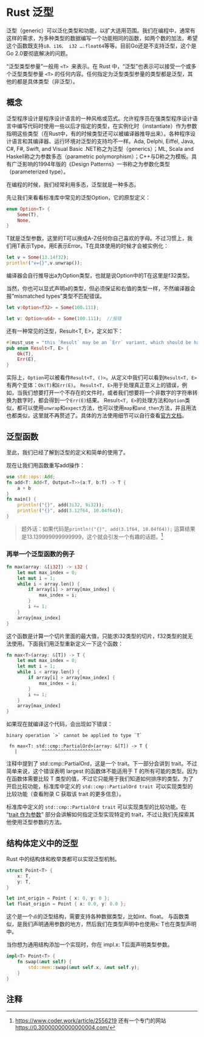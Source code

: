 # Rust 泛型

泛型（generic）可以泛化类型和功能，以扩大适用范围。我们在编程中，通常有这样的需求，为多种类型的数据编写一个功能相同的函数，如两个数的加法，希望这个函数既支持`i8、i16、 i32 ….float64`等等。目前Go还是不支持泛型，这个是Go 2.0要彻底解决的问题。

“泛型类型参量”一般用 `<T> `来表示。在 Rust 中，“泛型”也表示可以接受一个或多个泛型类型参量 `<T>` 的任何内容。任何指定为泛型类型参量的类型都是泛型，其他的都是具体类型（非泛型）。

## 概念
泛型程序设计是程序设计语言的一种风格或范式。允许程序员在强类型程序设计语言中编写代码时使用一些以后才指定的类型，在实例化时（instantiate）作为参数指明这些类型（在Rust中，有的时候类型还可以被编译器推导出来）。各种程序设计语言和其编译器、运行环境对泛型的支持均不一样。Ada, Delphi, Eiffel, Java, C#, F#, Swift, and Visual Basic .NET称之为泛型（generics）；ML, Scala and Haskell称之为参数多态（parametric polymorphism）；C++与D称之为模板。具有广泛影响的1994年版的《Design Patterns》一书称之为参数化类型（parameterized type）。

在编程的时候，我们经常利用多态，泛型就是一种多态。

先让我们来看看标准库中常见的泛型Option，它的原型定义：

```rust
enum Option<T> {
    Some(T),
    None,
}
```

T就是泛型参数，这里的T可以换成A-Z任何你自己喜欢的字母。不过习惯上，我们用T表示Type，用E表示Error。T在具体使用的时候才会被实例化：

```rust
let v = Some(13.14f32);
println!("v={}",v.unwrap());
```

编译器会自行推导出a为Option类型，也就是说Option中的T在这里是f32类型。

当然，你也可以显式声明a的类型，但必须保证和右值的类型一样，不然编译器会报”mismatched types”类型不匹配错误。

```rust
let v:Option<f32> = Some(100.111); 

let v: Option<u64> = Some(100.111);  //报错
```

还有一种常见的泛型，Result<T, E>，定义如下：
```rust
#[must_use = "this `Result` may be an `Err` variant, which should be handled"]
pub enum Result<T, E> {
    Ok(T),
    Err(E),
}
```

实际上，`Option`可以被看作`Result<T, ()>`。从定义中我们可以看到`Result<T, E>`有两个变体：`Ok(T)`和`Err(E)`。
`Result<T, E>`用于处理真正意义上的错误，例如，当我们想要打开一个不存在的文件时，或者我们想要将一个非数字的字符串转换为数字时，都会得到一个`Err(E)`结果。
Resul`t<T, E>`的处理方法和`Option`类似，都可以使用`unwrap`和`expect`方法，也可以使用`map`和`and_then`方法，并且用法也都类似，这里就不再赘述了。具体的方法使用细节可以自行查看[官方文档](https://doc.rust-lang.org/std/result/enum.Result.html)。

## 泛型函数

至此，我们已经了解到泛型的定义和简单的使用了。

现在让我们用函数重写add操作：

```rust
use std::ops::Add;
fn add<T: Add<T, Output=T>>(a:T, b:T) -> T {
    a + b
}
fn main() {
    println!("{}", add(3i32, 9i32));
    println!("{}", add(3.12f64, 10.04f64));
}
```

> 题外话：如果代码是`println!("{}", add(3.1f64, 10.04f64));` 运算结果是13.139999999999999，这个就会引发一个有趣的话题。[^1]

### 再举一个泛型函数的例子

```rust
fn max(array: &[i32]) -> i32 {
    let mut max_index = 0;
    let mut i = 1;
    while i < array.len() {
        if array[i] > array[max_index] {
            max_index = i;
        }
        i += 1;
    }
    array[max_index]
}

```
这个函数是计算一个切片里面的最大值，只能求i32类型的切片，f32类型的就无法使用。下面我们用泛型重新定义一下这个函数：

```rust
fn max<T>(array: &[T]) -> T {
    let mut max_index = 0;
    let mut i = 1;
    while i < array.len() {
        if array[i] > array[max_index] {
            max_index = i;
        }
        i += 1;
    }
    array[max_index]
}
```
如果现在就编译这个代码，会出现如下错误：
```shell
binary operation `>` cannot be applied to type `T`

 fn max<T: std::cmp::PartialOrd>(array: &[T]) -> T {
   |         ^^^^^^^^^^^^^^^^^^^^^^

```

注释中提到了 std::cmp::PartialOrd，这是一个 trait。下一部分会讲到 trait。不过简单来说，这个错误表明 largest 的函数体不能适用于 T 的所有可能的类型。因为在函数体需要比较 T 类型的值，不过它只能用于我们知道如何排序的类型。为了开启比较功能，标准库中定义的 `std::cmp::PartialOrd trait `可以实现类型的比较功能（查看附录 C 获取该 trait 的更多信息）。

标准库中定义的 `std::cmp::PartialOrd trait` 可以实现类型的比较功能。在 “[trait 作为参数](https://doc.rust-lang.org/book/ch10-02-traits.html#traits-as-parameters)” 部分会讲解如何指定泛型实现特定的 trait，不过让我们先探索其他使用泛型参数的方法。

## 结构体定义中的泛型
Rust 中的结构体和枚举类都可以实现泛型机制。

```rust
struct Point<T> {
    x: T,
    y: T,
}

let int_origin = Point { x: 0, y: 0 };
let float_origin = Point { x: 0.0, y: 0.0 };
```

这个是一个`点`的泛型结构，需要支持各种数据类型，比如int、float。
与函数类似，<T>是我们声明通用参数的地方，然后我们在类型声明中也使用x: T也在类型声明中。

当你想为通用结构添加一个实现时，你在 impl.x: T后面声明类型参数。

```rust
impl<T> Point<T> {
    fn swap(&mut self) {
        std::mem::swap(&mut self.x, &mut self.y);
    }
}
```

## 注释

[^1]:  <https://www.coder.work/article/2556219>
还有一个专门的网站 <https://0.30000000000000004.com/>